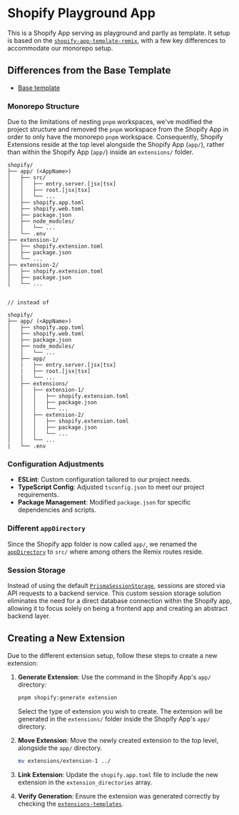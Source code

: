 # Shopify Playground App 

This is a Shopify App serving as playground and partly as template. It setup is based on the [`shopify-app-template-remix`](https://github.com/Shopify/shopify-app-template-remix), with a few key differences to accommodate our monorepo setup.

## Differences from the Base Template

- [Base template](https://github.com/Shopify/shopify-app-template-remix)

### Monorepo Structure

Due to the limitations of nesting `pnpm` workspaces, we've modified the project structure and removed the `pnpm` workspace from the Shopify App in order to only have the monorepo `pnpm` workspace. Consequently, Shopify Extensions reside at the top level alongside the Shopify App (`app/`), rather than within the Shopify App (`app/`) inside an `extensions/` folder.

```
shopify/
├── app/ (<AppName>)
│   ├── src/
│   │   ├── entry.server.[jsx|tsx]
│   │   ├── root.[jsx|tsx]
│   │   └── ...
│   ├── shopify.app.toml
│   ├── shopify.web.toml
│   ├── package.json
│   ├── node_modules/
│   │   └── ...
│   └── .env
├── extension-1/
│   ├── shopify.extension.toml
│   ├── package.json
│   └── ...
├── extension-2/
│   ├── shopify.extension.toml
│   ├── package.json
│   └── ...


// instead of

shopify/
├── app/ (<AppName>)
│   ├── shopify.app.toml
│   ├── shopify.web.toml
│   ├── package.json
│   ├── node_modules/
│   │   └── ...
│   ├── app/
│   |   ├── entry.server.[jsx|tsx]
│   |   ├── root.[jsx|tsx]
│   |   └── ...
│   ├── extensions/
│   │   ├── extension-1/
│   │   │   ├── shopify.extension.toml
│   │   │   ├── package.json
│   │   │   └── ...
│   │   ├── extension-2/
│   │   │   ├── shopify.extension.toml
│   │   │   ├── package.json
│   │   │   └── ...
│   │   └── ...
|   └── .env
```

### Configuration Adjustments

- **ESLint**: Custom configuration tailored to our project needs.
- **TypeScript Config**: Adjusted `tsconfig.json` to meet our project requirements.
- **Package Management**: Modified `package.json` for specific dependencies and scripts.

### Different `appDirectory`

Since the Shopify app folder is now called `app/`, we renamed the [`appDirectory`](https://remix.run/docs/en/main/file-conventions/remix-config#appdirectory) to `src/` where among others the Remix routes reside.

### Session Storage

Instead of using the default [`PrismaSessionStorage`](https://www.npmjs.com/package/@shopify/shopify-app-session-storage-prisma), sessions are stored via API requests to a backend service. This custom session storage solution eliminates the need for a direct database connection within the Shopify app, allowing it to focus solely on being a frontend app and creating an abstract backend layer.

## Creating a New Extension

Due to the different extension setup, follow these steps to create a new extension:

1. **Generate Extension**: Use the command in the Shopify App's `app/` directory:

   ```bash
   pnpm shopify:generate extension
   ```

   Select the type of extension you wish to create. The extension will be generated in the `extensions/` folder inside the Shopify App's `app/` directory.

2. **Move Extension**: Move the newly created extension to the top level, alongside the `app/` directory.

   ```bash
   mv extensions/extension-1 ../
   ```

3. **Link Extension**: Update the `shopify.app.toml` file to include the new extension in the `extension_directories` array.

4. **Verify Generation**: Ensure the extension was generated correctly by checking the [`extensions-templates`](https://github.com/Shopify/extensions-templates).
